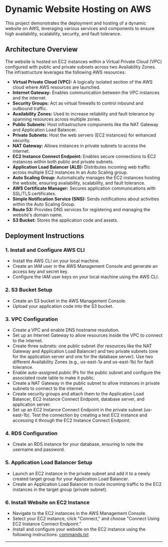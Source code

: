 # Dynamic Website Hosting on AWS

This project demonstrates the deployment and hosting of a dynamic website on AWS, leveraging various services and components to ensure high availability, scalability, security, and fault tolerance.

## Architecture Overview

The website is hosted on EC2 instances within a Virtual Private Cloud (VPC) configured with public and private subnets across two Availability Zones. The infrastructure leverages the following AWS resources:

- **Virtual Private Cloud (VPC):** A logically isolated section of the AWS cloud where AWS resources are launched.
- **Internet Gateway:** Enables communication between the VPC instances and the internet.
- **Security Groups:** Act as virtual firewalls to control inbound and outbound traffic.
- **Availability Zones:** Used to increase reliability and fault tolerance by spanning resources across multiple zones.
- **Public Subnets:** Host infrastructure components like the NAT Gateway and Application Load Balancer.
- **Private Subnets:** Host the web servers (EC2 instances) for enhanced security.
- **NAT Gateway:** Allows instances in private subnets to access the internet.
- **EC2 Instance Connect Endpoint:** Enables secure connections to EC2 instances within both public and private subnets.
- **Application Load Balancer (ALB):** Distributes incoming web traffic across multiple EC2 instances in an Auto Scaling group.
- **Auto Scaling Group:** Automatically manages the EC2 instances hosting the website, ensuring availability, scalability, and fault tolerance.
- **AWS Certificate Manager:** Secures application communications with SSL/TLS certificates.
- **Simple Notification Service (SNS):** Sends notifications about activities within the Auto Scaling Group.
- **Route 53:** Provides DNS services for registering and managing the website's domain name.
- **S3 Bucket:** Stores the application code and assets.

## Deployment Instructions

### 1. Install and Configure AWS CLI

- Install the AWS CLI on your local machine.
- Create an IAM user in the AWS Management Console and generate an access key and secret key.
- Configure the IAM user keys on your local machine using the AWS CLI.

### 2. S3 Bucket Setup

- Create an S3 bucket in the AWS Management Console.
- Upload your application code into the S3 bucket.

### 3. VPC Configuration

- Create a VPC and enable DNS hostname resolution.
- Set up an Internet Gateway to allow resources inside the VPC to connect to the internet.
- Create three subnets: one public subnet (for resources like the NAT Gateway and Application Load Balancer) and two private subnets (one for the application server and one for the database server). Use two different Availability Zones (e.g., us-east-1a and us-east-1b) for fault tolerance.
- Enable auto-assigned public IPs for the public subnet and configure the associated route table to make it public.
- Create a NAT Gateway in the public subnet to allow instances in private subnets to connect to the internet.
- Create security groups and attach them to the Application Load Balancer, EC2 Instance Connect Endpoint, database server, and application server.
- Set up an EC2 Instance Connect Endpoint in the private subnet (us-east-1b). Test the connection by creating a test EC2 instance and accessing it through the EC2 Instance Connect Endpoint.

### 4. RDS Configuration

- Create an RDS instance for your database, ensuring to note the username and password.

### 5. Application Load Balancer Setup

- Launch an EC2 instance in the private subnet and add it to a newly created target group for your Application Load Balancer.
- Create an Application Load Balancer to route incoming traffic to the EC2 instances in the target group (private subnet).

### 6. Install Website on EC2 Instance

- Navigate to the EC2 instances in the AWS Management Console.
- Select your EC2 instance, click "Connect," and choose "Connect Using EC2 Instance Connect Endpoint."
- Install and configure your website on the EC2 instance using the following instructions:
  [commands.txt](https://github.com/user-attachments/files/16631209/commands.txt)

---

